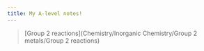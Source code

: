 ```yaml
---
title: My A-level notes! 
---
```


> [Group 2 reactions](Chemistry/Inorganic Chemistry/Group 2 metals/Group 2 reactions)